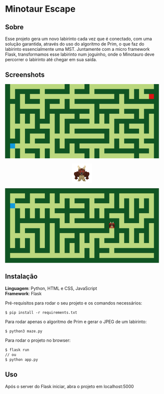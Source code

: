 # Minotaur Escape

## Sobre 
Esse projeto gera um novo labirinto cada vez que é conectado, com uma solução garantida, através do uso do algoritmo de Prim, o que faz do labirinto essencialmente uma MST. Juntamente com a micro framework Flask, transformamos esse labirinto num joguinho, onde o Minotauro deve percorrer o labirinto até chegar em sua saída.

## Screenshots

![Imagem do labirinto](static/assets/maze.jpg)
<p align=center>
    <img src="static/assets/minotaur.gif" alt="Minotaurinho"/>
</p>

![Screenshot](gameplay.png)

## Instalação 
**Linguagem**: Python, HTML e CSS, JavaScript<br>
**Framework**: Flask<br>

Pré-requisitos para rodar o seu projeto e os comandos necessários:

    $ pip install -r requirements.txt

Para rodar apenas o algoritmo de Prim e gerar o JPEG de um labirinto:

    $ python3 maze.py

Para rodar o projeto no browser:

    $ flask run
    // ou
    $ python app.py

## Uso 

Após o server do Flask iniciar, abra o projeto em localhost:5000


